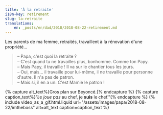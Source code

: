 ```yaml
---
title: 'À la retraite'
i18n-key: retirement
slug: la-retraite
translations:
    en: _posts/en/dad/2018/2018-08-22-retirement.md
---
```


Les parents de ma femme, retraités, travaillent à la rénovation d'une propriété…

<!-- more -->

> – Papa, c'est quoi la retraite ?  
> – C'est quand tu ne travailles plus, bonhomme. Comme ton Papy.  
> – Mais Papy, il travaille ! Il va sur le chantier tous les jours.  
> – Oui, mais... il travaille pour lui-même, il ne travaille pour personne
> d'autre. Il n'a pas de patron.  
> – Mais si, il en a un. C'est Mamie le patron !

{% capture alt_text%}Gros plan sur Beyoncé.{% endcapture %}
{% capture caption_text%}"Je _joue pas_ au chef, je **suis** le
chef."{% endcapture %} {% include video_as_a_gif.html.liquid
url="/assets/images/papa/2018-08-22/imtheboss"
alt=alt_text
caption=caption_text
%}

